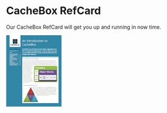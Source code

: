 # CacheBox RefCard

Our CacheBox RefCard will get you up and running in now time.

![](../.gitbook/assets/cachebox_refcard.png)

